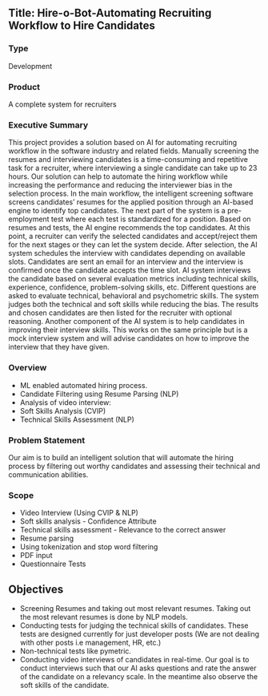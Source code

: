 ## Title: Hire-o-Bot-Automating Recruiting Workflow to Hire Candidates

### Type
Development
### Product 
A complete system for recruiters


### Executive Summary
This project provides a solution based on AI for automating recruiting workflow in
the software industry and related fields. Manually screening the resumes and interviewing
candidates is a time-consuming and repetitive task for a recruiter, where interviewing a single
candidate can take up to 23 hours. Our solution can help to automate the hiring workflow while
increasing the performance and reducing the interviewer bias in the selection process. In the
main workflow, the intelligent screening software screens candidates’ resumes for the applied
position through an AI-based engine to identify top candidates. The next part of the system is a
pre-employment test where each test is standardized for a position. Based on resumes and tests,
the AI engine recommends the top candidates. At this point, a recruiter can verify the selected
candidates and accept/reject them for the next stages or they can let the system decide. After
selection, the AI system schedules the interview with candidates depending on available slots.
Candidates are sent an email for an interview and the interview is confirmed once the candidate
accepts the time slot. AI system interviews the candidate based on several evaluation metrics including technical skills, experience, confidence, problem-solving skills, etc. Different
questions are asked to evaluate technical, behavioral and psychometric skills. The system judges
both the technical and soft skills while reducing the bias. The results and chosen candidates are
then listed for the recruiter with optional reasoning. Another component of the AI system is to
help candidates in improving their interview skills. This works on the same principle but is a
mock interview system and will advise candidates on how to improve the interview that they
have given.

### Overview
- ML enabled automated hiring process.
- Candidate Filtering using Resume Parsing (NLP)
- Analysis of video interview:
-   Soft Skills Analysis (CVIP) 
-   Technical Skills Assessment (NLP)

### Problem Statement 
Our aim is to build an intelligent solution that will automate the hiring process by filtering out worthy candidates and assessing their technical and communication abilities.


### Scope 
- Video Interview (Using CVIP & NLP)
-   Soft skills analysis - Confidence Attribute
-   Technical skills assessment - Relevance to the correct answer
- Resume parsing
-   Using tokenization and stop word filtering
-   PDF input
- Questionnaire Tests 

## Objectives
- Screening Resumes and taking out most relevant resumes. Taking out the most relevant
resumes is done by NLP models.
- Conducting tests for judging the technical skills of candidates. These tests are designed
currently for just developer posts (We are not dealing with other posts i.e management,
HR, etc.)
- Non-technical tests like pymetric.
- Conducting video interviews of candidates in real-time. Our goal is to conduct
interviews such that our AI asks questions and rate the answer of the candidate on a
relevancy scale. In the meantime also observe the soft skills of the candidate.
